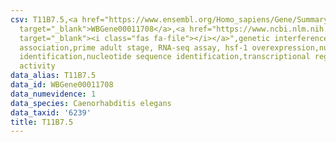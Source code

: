 ```yaml
---
csv: T11B7.5,<a href="https://www.ensembl.org/Homo_sapiens/Gene/Summary?db=core;g=WBGene00011708"
  target="_blank">WBGene00011708</a>,<a href="https://www.ncbi.nlm.nih.gov/pubmed/30894454"
  target="_blank"><i class="fas fa-file"></i></a>",genetic interference,functional
  association,prime adult stage, RNA-seq assay, hsf-1 overexpression,nucleotide sequence
  identification,nucleotide sequence identification,transcriptional regulation,up-regulates
  activity
data_alias: T11B7.5
data_id: WBGene00011708
data_numevidence: 1
data_species: Caenorhabditis elegans
data_taxid: '6239'
title: T11B7.5
---
```

